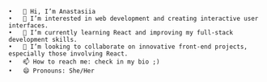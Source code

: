  	•	👋 Hi, I’m Anastasiia
	•	👀 I’m interested in web development and creating interactive user interfaces.
	•	🌱 I’m currently learning React and improving my full-stack development skills.
	•	💞️ I’m looking to collaborate on innovative front-end projects, especially those involving React.
	•	📫 How to reach me: check in my bio ;) 
	•	😄 Pronouns: She/Her
